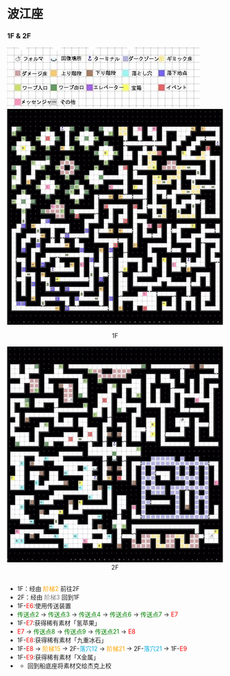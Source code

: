 # 波江座<br>
### 1F & 2F <br>
![](../Maps/地图图示.jpg) <br>
![](../Maps/Eridanus/波江座1F.jpg)<center>1F</center><br>
![](../Maps/Eridanus/波江座2F.jpg)<center>2F</center><br>
- 1F：经由 <font color = "orange">阶梯2</font> 前往2F
- 2F：经由 <font color = "gray">阶梯3</font> 回到1F
- 1F-<font color = "red">E6</font>:使用传送装置
- <font color = "green">传送点2</font> -> <font color = "green">传送点3</font> -> <font color = "green">传送点4</font> -> <font color = "green">传送点6</font> -> <font color = "green">传送点7</font> -> <font color = "red">E7</font>
- 1F-<font color = "red">E7</font>:获得稀有素材「氢苹果」
- <font color = "red">E7</font> -> <font color = "green">传送点8</font> -> <font color = "green">传送点9</font> -> <font color = "green">传送点21</font> -> <font color = "red">E8</font>
- 1F-<font color = "red">E8</font>:获得稀有素材「九重冰石」
- 1F-<font color = "red">E8</font> -> <font color = "orange">阶梯15</font> -> 2F-<font color = "seablue">落穴12</font> -> <font color = "orange">阶梯21</font> -> 2F-<font color = "seablue">落穴21</font> -> 1F-<font color = "red">E9</font>
- 1F-<font color = "red">E9</font>:获得稀有素材「X金属」
- -   回到船底座将素材交给杰克上校